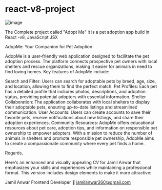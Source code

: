 # react-v8-project

![image](https://github.com/user-attachments/assets/9554571c-d69a-4345-89f2-f71ef408f589) 

The Complete project called "Adopt Me" it is a pet adoption app build in React -v8, JavaScript JSX

AdopMe: Your Companion for Pet Adoption

AdopMe is a user-friendly web application designed to facilitate the pet adoption process. The platform connects prospective pet owners with local shelters and rescue organizations, making it easier for animals in need to find loving homes. Key features of AdopMe include:

Search and Filter: Users can search for adoptable pets by breed, age, size, and location, allowing them to find the perfect match.
Pet Profiles: Each pet has a detailed profile that includes photos, descriptions, and adoption status, providing potential adopters with essential information.
Shelter Collaboration: The application collaborates with local shelters to display their adoptable pets, ensuring up-to-date listings and streamlined communication.
User Accounts: Users can create accounts to save their favorite pets, receive notifications about new listings, and share their adoption experiences.
Community Resources: AdopMe offers educational resources about pet care, adoption tips, and information on responsible pet ownership to empower adopters.
With a mission to reduce the number of animals in shelters and promote responsible pet ownership, AdopMe aims to create a compassionate community where every pet finds a home.

Regards,


Here's an enhanced and visually appealing CV for Jamil Anwar that emphasizes your skills and experiences while maintaining a professional format. This version includes design elements to make it more attractive:

Jamil Anwar
Frontend Developer
📧 jamilanwar360@gmail.com 


